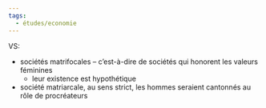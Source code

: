 ```yaml
---
tags:
  - études/economie
---
```



VS: 
- sociétés matrifocales – c’est-à-dire de sociétés qui honorent les valeurs féminines 
	- leur existence est hypothétique
- société matriarcale, au sens strict, les hommes seraient cantonnés au rôle de procréateurs